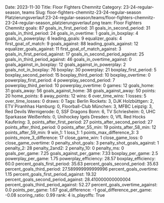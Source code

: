 Date: 2023-11-30
Title: Floor Fighters Chemnitz
Category: 23-24-regular-season, teams
Slug: floor-fighters-chemnitz-23-24-regular-season
Platzierungsverlauf:23-24-regular-season/teams/floor-fighters-chemnitz-23-24-regular-season_platzierungsverlauf.png
team: Floor Fighters Chemnitz
goals: 87
goals_in_first_period: 31
goals_in_second_period: 31
goals_in_third_period: 24
goals_in_overtime: 1
goals_in_boxplay: 4
goals_in_powerplay: 6
leading_goals: 9
equalizer_goals: 4
first_goal_of_match: 9
goals_against: 88
leading_goals_against: 12
equalizer_goals_against: 11
first_goal_of_match_against: 3
goals_in_first_period_against: 17
goals_in_second_period_against: 25
goals_in_third_period_against: 46
goals_in_overtime_against: 0
goals_against_in_boxplay: 12
goals_against_in_powerplay: 2
goals_not_in_boxplay: 76
boxplay: 30
powerplay: 21
boxplay_first_period: 5
boxplay_second_period: 15
boxplay_third_period: 10
boxplay_overtime: 0
powerplay_first_period: 4
powerplay_second_period: 7
powerplay_third_period: 10
powerplay_overtime: 0
games: 12
goals_home: 31
goals_away: 56
goals_against_home: 38
goals_against_away: 50
points: 20
home_points: 8
away_points: 12
wins: 6
over_time_wins: 1
losses: 5
over_time_losses: 0
draws: 0
Tags:  Berlin Rockets: 3,  DJK Holzbüttgen: 2,  ETV Piranhhas Hamburg: 0,  Floorball-Club München: 3,  MFBC Leipzig: 3,  Red Devils Wernigerode: 0,  SSF Dragons Bonn: 6,  TV Schriesheim: 0,  UHC Sparkasse Weißenfels: 0,  Unihockey Igels Dresden: 0,  VfL Red Hocks Kaufering: 3,
points_after_first_period: 27
points_after_second_period: 27
points_after_third_period: 0
points_after_55_min: 19
points_after_58_min: 12
points_after_59_min: 9
win_1: 1
loss_1: 1
points_max_difference_3: 3
points_more_3_difference: 17
close_game_win: 1
close_game_loss: 0
close_game_overtime: 0
penalty_shot_goals: 3
penalty_shot_goals_against: 1
penalty_2: 28
penalty_2and2: 2
penalty_10: 0
penalty_ms: 0
goals_per_game: 7.25
goals_against_per_game: 7.33
boxplay_per_game: 2.5
powerplay_per_game: 1.75
powerplay_efficiency: 28.57
boxplay_efficiency: 60.0
percent_goals_first_period: 35.63
percent_goals_second_period: 35.63
percent_goals_third_period: 27.589999999999996
percent_goals_overtime: 1.15
percent_goals_first_period_against: 19.32
percent_goals_second_period_against: 28.410000000000004
percent_goals_third_period_against: 52.27
percent_goals_overtime_against: 0.0
points_per_game: 1.67
goal_difference: -1
goal_difference_per_game: -0.08
scoring_ratio: 0.99
rank: 4
is_playoffs: True
